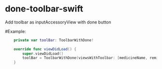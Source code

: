 # done-toolbar-swift

Add toolbar as inputAccessoryView with done button

#Example:

```swift
    private var toolBar: ToolbarWithDone!
    
    override func viewDidLoad() {
        super.viewDidLoad()
        toolBar = ToolbarWithDone(viewsWithToolbar: [medicineName, reminderTime]) //add input boxes where the done button appears
    }
```
